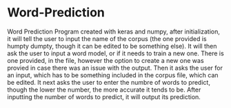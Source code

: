 # Word-Prediction
Word Prediction Program created with keras and numpy, after initialization, it will tell the user to input the name of the corpus (the one provided is humpty dumpty, though it can be edited to be something else). It will then ask the user to input a word model, or if it needs to train a new one. There is one provided, in the file, however the option to create a new one was provied in case there was an issue with the output. Then it asks the user for an input, which has to be something included in the corpus file, which can be edited. It next asks the user to enter the numbre of words to predict, though the lower the number, the more accurate it tends to be. After inputting the number of words to predict, it will output its prediction. 
